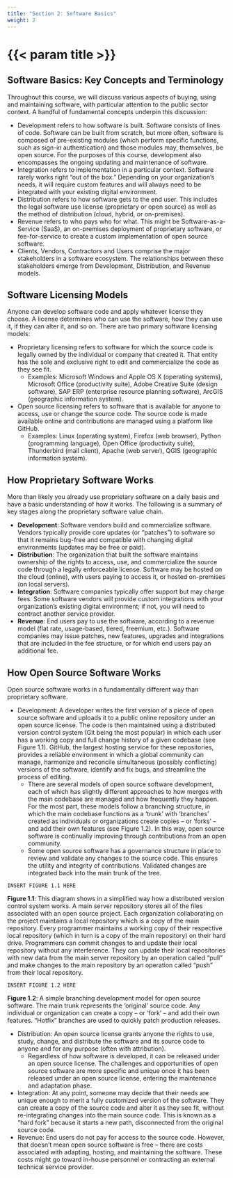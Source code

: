 ```yaml
---
title: "Section 2: Software Basics"
weight: 2
---
```


# {{< param title >}}

## Software Basics: Key Concepts and Terminology

Throughout this course, we will discuss various aspects of buying, using and maintaining software, with particular attention to the public sector context.
A handful of fundamental concepts underpin this discussion:

- Development refers to how software is built. Software consists of lines of code. Software can be built from scratch, but more often, software is composed of pre-existing modules (which perform specific functions, such as sign-in authentication) and those modules may, themselves, be open source. For the purposes of this course, development also encompasses the ongoing updating and maintenance of software.
- Integration refers to implementation in a particular context. Software rarely works right “out of the box.” Depending on your organization’s needs, it will require custom features and will always need to be integrated with your existing digital environment.
- Distribution refers to how software gets to the end user. This includes the legal software use license (proprietary or open source) as well as the method of distribution (cloud, hybrid, or on-premises).
- Revenue refers to who pays who for what. This might be Software-as-a-Service (SaaS), an on-premises deployment of proprietary software, or fee-for-service to create a custom implementation of open source software.
- Clients, Vendors, Contractors and Users comprise the major stakeholders in a software ecosystem. The relationships between these stakeholders emerge from Development, Distribution, and Revenue models.

## Software Licensing Models

Anyone can develop software code and apply whatever license they choose. A license determines who can use the software, how they can use it, if they can alter it, and so on. There are two primary software licensing models:

- Proprietary licensing refers to software for which the source code is legally owned by the individual or company that created it. That entity has the sole and exclusive right to edit and commercialize the code as they see fit.
  - Examples: Microsoft Windows and Apple OS X (operating systems), Microsoft Office (productivity suite), Adobe Creative Suite (design software), SAP ERP (enterprise resource planning software), ArcGIS (geographic information system).
- Open source licensing refers to software that is available for anyone to access, use or change the source code. The source code is made available online and contributions are managed using a platform like GitHub.
  - Examples: Linux (operating system), Firefox (web browser), Python (programming language), Open Office (productivity suite), Thunderbird (mail client), Apache (web server), QGIS (geographic information system).

## How Proprietary Software Works

More than likely you already use proprietary software on a daily basis and have a basic understanding of how it works. The following is a summary of key stages along the proprietary software value chain.

- **Development**: Software vendors build and commercialize software. Vendors typically provide core updates (or “patches”) to software so that it remains bug-free and compatible with changing digital environments (updates may be free or paid).
- **Distribution**: The organization that built the software maintains ownership of the rights to access, use, and commercialize the source code through a legally enforceable license. Software may be hosted on the cloud (online), with users paying to access it, or hosted on-premises (on local servers).
- **Integration**: Software companies typically offer support but may charge fees. Some software vendors will provide custom integrations with your organization’s existing digital environment; if not, you will need to contract another service provider.
- **Revenue**: End users pay to use the software, according to a revenue model (flat rate, usage-based, tiered, freemium, etc.). Software companies may issue patches, new features, upgrades and integrations that are included in the fee structure, or for which end users pay an additional fee.

## How Open Source Software Works

Open source software works in a fundamentally different way than proprietary software.

- Development: A developer writes the first version of a piece of open source software and uploads it to a public online repository under an open source license. The code is then maintained using a distributed version control system (Git being the most popular) in which each user has a working copy and full change history of a given codebase (see Figure 1.1). GitHub, the largest hosting service for these repositories, provides a reliable environment in which a global community can manage, harmonize and reconcile simultaneous (possibly conflicting) versions of the software, identify and fix bugs, and streamline the process of editing.
  - There are several models of open source software development, each of which has slightly different approaches to how merges with the main codebase are managed and how frequently they happen. For the most part, these models follow a branching structure, in which the main codebase functions as a ‘trunk’ with ‘branches’ created as individuals or organizations create copies – or ‘forks’ – and add their own features (see Figure 1.2). In this way, open source software is continually improving through contributions from an open community.
  - Some open source software has a governance structure in place to review and validate any changes to the source code. This ensures the utility and integrity of contributions. Validated changes are integrated back into the main trunk of the tree.

```figure
INSERT FIGURE 1.1 HERE
```

**Figure 1.1**: This diagram shows in a simplified way how a distributed version control system works. A main server repository stores all of the files associated with an open source project. Each organization collaborating on the project maintains a local repository which is a copy of the main repository. Every programmer maintains a working copy of their respective local repository (which in turn is a copy of the main repository) on their hard drive. Programmers can commit changes to and update their local repository without any interference. They can update their local repositories with new data from the main server repository by an operation called “pull” and make changes to the main repository by an operation called “push” from their local repository.

```figure
INSERT FIGURE 1.2 HERE
```

**Figure 1.2**: A simple branching development model for open source software. The main trunk represents the ‘original’ source code. Any individual or organization can create a copy – or ‘fork’ – and add their own features. “Hotfix” branches are used to quickly patch production releases.

- Distribution: An open source license grants anyone the rights to use, study, change, and distribute the software and its source code to anyone and for any purpose (often with attribution).
  - Regardless of how software is developed, it can be released under an open source license. The challenges and opportunities of open source software are more specific and unique once it has been released under an open source license, entering the maintenance and adaptation phase.
- Integration: At any point, someone may decide that their needs are unique enough to merit a fully customized version of the software. They can create a copy of the source code and alter it as they see fit, without re-integrating changes into the main source code. This is known as a “hard fork” because it starts a new path, disconnected from the original source code.
- Revenue: End users do not pay for access to the source code. However, that doesn’t mean open source software is free – there are costs associated with adapting, hosting, and maintaining the software. These costs might go toward in-house personnel or contracting an external technical service provider.
